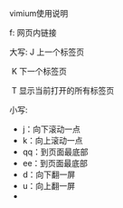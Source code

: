 vimium使用说明

<!--more--> 

f: 网页内链接 

大写:  J 上一个标签页 

​		  K 下一个标签页

​		  T 显示当前打开的所有标签页

小写: 

- j：向下滚动一点
- k：向上滚动一点
- qq：到页面最底部
- ee：到页面最底部
- d：向下翻一屏
- u：向上翻一屏
- 